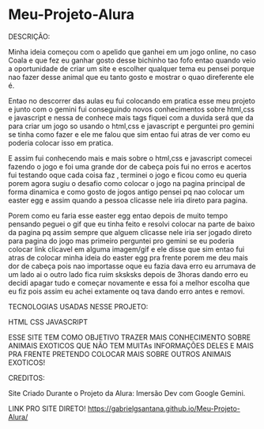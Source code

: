 # Meu-Projeto-Alura
DESCRIÇÃO:

Minha ideia começou com o apelido que ganhei em um jogo online, no caso Coala e que fez eu ganhar gosto desse bichinho tao fofo entao quando veio a oportunidade de criar um site e escolher qualquer tema eu pensei porque nao fazer desse animal que eu tanto gosto e mostrar o quao direferente ele é.

Entao no descorrer das aulas eu fui colocando em pratica esse meu projeto e junto com o gemini fui conseguindo novos conhecimentos sobre html,css e javascript e nessa de conhece mais tags fiquei com a duvida será que da para criar um jogo so usando o html,css e javascript e perguntei pro gemini se tinha como fazer e ele me falou que sim entao fui atras de ver como eu poderia colocar isso em pratica.

E assim fui conhecendo mais e mais sobre o html,css e javascript comecei fazendo o jogo e foi uma grande dor de cabeça pois fui no erros e acertos fui testando oque cada coisa faz , terminei o jogo e ficou como eu queria porem agora sugiu o desafio como colocar o jogo na pagina principal de forma dinamica e como gosto de jogos antigo pensei pq nao colocar um easter egg e assim quando a pessoa clicasse nele iria direto para pagina.

Porem como eu faria esse easter egg entao depois de muito tempo pensando peguei o gif que eu tinha feito e resolvi colocar na parte de baixo da pagina pq assim sempre que alguem clicasse nele iria ser jogado direto para pagina do jogo mas primeiro perguntei pro gemini se eu poderia colocar link clicavel em alguma imagem/gif e ele disse que sim entao fui atras de colocar minha ideia do easter egg pra frente porem me deu mais dor de cabeça pois nao importasse oque eu fazia dava erro eu arrumava de um lado ai o outro lado fica ruim sksksks depois de 3horas dando erro eu decidi apagar tudo e começar novamente e essa foi a melhor escolha que eu fiz pois assim eu achei extamente oq tava dando erro antes e removi.

TECNOLOGIAS USADAS NESSE PROJETO:

HTML
CSS
JAVASCRIPT

ESSE SITE TEM COMO OBJETIVO TRAZER MAIS CONHECIMENTO SOBRE ANIMAIS EXOTICOS QUE NÃO TEM MUITAs INFORMAÇÕES DELES E MAIS PRA FRENTE PRETENDO COLOCAR MAIS SOBRE OUTROS ANIMAIS EXOTICOS!

CREDITOS:

Site Criado Durante o Projeto da Alura: Imersão Dev com Google Gemini.

LINK PRO SITE DIRETO!
https://gabrielgsantana.github.io/Meu-Projeto-Alura/
